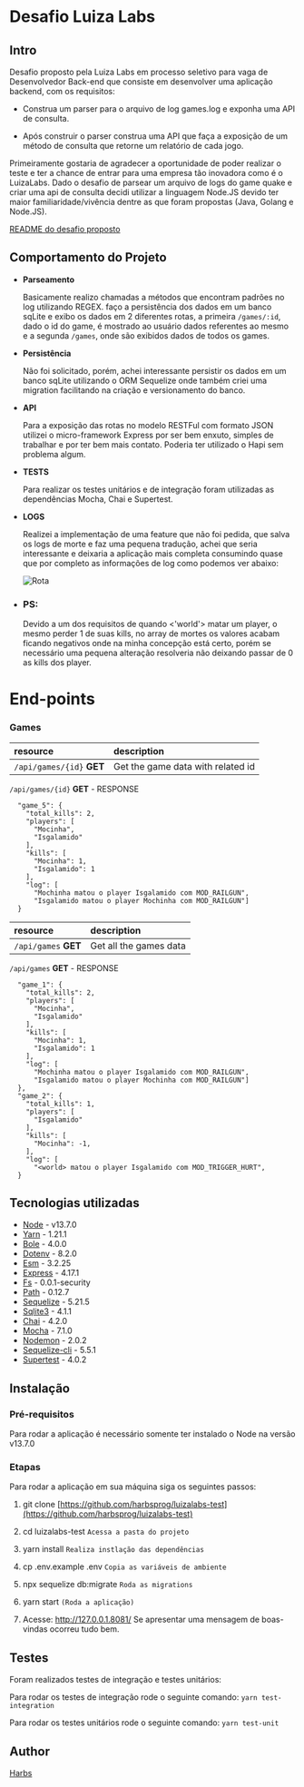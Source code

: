 
# Desafio Luiza Labs

## Intro

Desafio proposto pela Luiza Labs em processo seletivo para vaga de Desenvolvedor Back-end que consiste em desenvolver uma aplicação backend, com os requisitos:

- Construa um parser para o arquivo de log games.log e exponha uma API de consulta.

- Após construir o parser construa uma API que faça a exposição de um método de consulta que retorne um relatório de cada jogo.

Primeiramente gostaria de agradecer a oportunidade de poder realizar o teste e ter a chance de entrar para uma empresa tão inovadora como é o LuizaLabs. Dado o desafio de parsear um arquivo de logs do game quake e criar uma api de consulta decidi utilizar a linguagem Node.JS devido ter maior familiaridade/vivência dentre as que foram propostas (Java, Golang e Node.JS).

[README do desafio proposto](https://github.com/harbsprog/luizalabs-test/blob/master/README.md)

## Comportamento do Projeto

- **Parseamento**

  Basicamente realizo chamadas a métodos que encontram padrões no log utilizando REGEX. faço a persistência dos dados em um banco sqLite e exibo os dados em 2 diferentes rotas, a primeira `/games/:id`, dado o id do game, é mostrado ao usuário dados referentes ao mesmo e a segunda `/games`, onde são exibidos dados de todos os games.

* **Persistência**

  Não foi solicitado, porém, achei interessante persistir os dados em um banco sqLite utilizando o ORM Sequelize onde também criei uma migration facilitando na criação e versionamento do banco.

- **API**

  Para a exposição das rotas no modelo RESTFul com formato JSON utilizei o micro-framework Express por ser bem enxuto, simples de trabalhar e por ter bem mais contato. Poderia ter utilizado o Hapi sem problema algum.

- **TESTS**

  Para realizar os testes unitários e de integração foram utilizadas as dependências Mocha, Chai e Supertest.

- **LOGS**

  Realizei a implementação de uma feature que não foi pedida, que salva os logs de morte e faz uma pequena tradução, achei que seria interessante e deixaria a aplicação mais completa consumindo quase que por completo as informações de log como podemos ver abaixo:

  ![Rota](https://image.prntscr.com/image/Mm1OShxPSOCJOhYEhXAH7g.png)

- ### PS:
  Devido a um dos requisitos de quando <'world'> matar um player, o mesmo perder 1 de suas kills, no array de mortes os valores acabam ficando negativos onde na minha concepção está certo, porém se necessário uma pequena alteração resolveria não deixando passar de 0 as kills dos player.


# End-points

### Games

| resource                  | description                       |
| :------------------------ | :-------------------------------- |
| `/api/games/{id}` **GET** | Get the game data with related id |


`/api/games/{id}` **GET** - RESPONSE

```shell
  "game_5": {
    "total_kills": 2,
    "players": [
      "Mocinha",
      "Isgalamido"
    ],
    "kills": [
      "Mocinha": 1,
      "Isgalamido": 1
    ],
    "log": [
      "Mochinha matou o player Isgalamido com MOD_RAILGUN",
      "Isgalamido matou o player Mochinha com MOD_RAILGUN"]
  }
```

| resource             | description            |
| :------------------- | :--------------------- |
| `/api/games` **GET** | Get all the games data |

`/api/games` **GET** - RESPONSE

```shell
  "game_1": {
    "total_kills": 2,
    "players": [
      "Mocinha",
      "Isgalamido"
    ],
    "kills": [
      "Mocinha": 1,
      "Isgalamido": 1
    ],
    "log": [
      "Mochinha matou o player Isgalamido com MOD_RAILGUN",
      "Isgalamido matou o player Mochinha com MOD_RAILGUN"]
  },
  "game_2": {
    "total_kills": 1,
    "players": [
      "Isgalamido"
    ],
    "kills": [
      "Mocinha": -1,
    ],
    "log": [
      "<world> matou o player Isgalamido com MOD_TRIGGER_HURT",
  }
```

## Tecnologias utilizadas

- [Node](https://nodejs.org/en/) - v13.7.0
- [Yarn](https://yarnpkg.com/) - 1.21.1
- [Bole](https://www.npmjs.com/package/bole) - 4.0.0
- [Dotenv](https://www.npmjs.com/package/dotenv) - 8.2.0
- [Esm](https://www.npmjs.com/package/esm) - 3.2.25
- [Express](https://expressjs.com/) - 4.17.1
- [Fs](https://www.npmjs.com/package/fs) - 0.0.1-security
- [Path](https://www.npmjs.com/package/path) - 0.12.7
- [Sequelize](https://www.npmjs.com/package/sequelize) - 5.21.5
- [Sqlite3](https://www.npmjs.com/package/sqlite3) - 4.1.1
- [Chai](https://www.chaijs.com/) - 4.2.0
- [Mocha](https://mochajs.org/) - 7.1.0
- [Nodemon](https://nodemon.io/) - 2.0.2
- [Sequelize-cli](https://www.npmjs.com/package/sequelize-cli) - 5.5.1
- [Supertest](https://www.npmjs.com/package/supertest) - 4.0.2

## Instalação

### Pré-requisitos

Para rodar a aplicação é necessário somente ter instalado o Node na versão v13.7.0

### Etapas

Para rodar a aplicação em sua máquina siga os seguintes passos:

1. git clone [https://github.com/harbsprog/luizalabs-test](https://github.com/harbsprog/luizalabs-test)

2) cd luizalabs-test `Acessa a pasta do projeto`

3. yarn install `Realiza instlação das dependências`

4) cp .env.example .env `Copia as variáveis de ambiente`

5. npx sequelize db:migrate `Roda as migrations`

6) yarn start `(Roda a aplicação)`

7. Acesse: http://127.0.0.1.8081/ Se apresentar uma mensagem de boas-vindas ocorreu tudo bem.

## Testes

Foram realizados testes de integração e testes unitários:

Para rodar os testes de integração rode o seguinte comando:
`yarn test-integration`

Para rodar os testes unitários rode o seguinte comando:
`yarn test-unit`

## Author

[Harbs](https://github.com/harbsprog)
